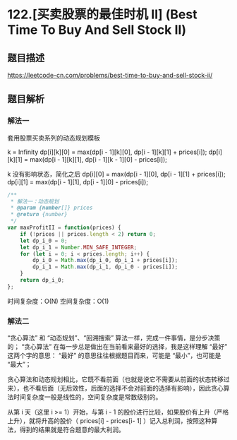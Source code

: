 # 122.[买卖股票的最佳时机 II] (Best Time To Buy And Sell Stock II)

## 题目描述

<https://leetcode-cn.com/problems/best-time-to-buy-and-sell-stock-ii/>

## 题目解析

### 解法一

套用股票买卖系列的动态规划模板

k = Infinity
dp[i][k][0] = max(dp[i - 1][k][0], dp[i - 1][k][1] + prices[i]);
dp[i][k][1] = max(dp[i - 1][k][1], dp[i - 1][k - 1][0] - prices[i]);

k 没有影响状态，简化之后
dp[i][0] = max(dp[i - 1][0], dp[i - 1][1] + prices[i]);
dp[i][1] = max(dp[i - 1][1], dp[i - 1][0] - prices[i]);

```js
/**
 * 解法一：动态规划
 * @param {number[]} prices
 * @return {number}
 */
var maxProfitII = function(prices) {
    if (!prices || prices.length < 2) return 0;
    let dp_i_0 = 0;
    let dp_i_1 = Number.MIN_SAFE_INTEGER;
    for (let i = 0; i < prices.length; i++) {
        dp_i_0 = Math.max(dp_i_0, dp_i_1 + prices[i]);
        dp_i_1 = Math.max(dp_i_1, dp_i_0 - prices[i]);
    }
    return dp_i_0;
};
```

时间复杂度：O(N)
空间复杂度：O(1)

### 解法二

“贪心算法” 和 “动态规划”、“回溯搜索” 算法一样，完成一件事情，是分步决策的；
“贪心算法” 在每一步总是做出在当前看来最好的选择，我是这样理解 “最好” 这两个字的意思：
“最好” 的意思往往根据题目而来，可能是 “最小”，也可能是 “最大”；

贪心算法和动态规划相比，它既不看前面（也就是说它不需要从前面的状态转移过来），也不看后面（无后效性，后面的选择不会对前面的选择有影响），因此贪心算法时间复杂度一般是线性的，空间复杂度是常数级别的。

从第 i 天（这里 i >= 1）开始，与第 i - 1 的股价进行比较，如果股价有上升（严格上升），就将升高的股价（ prices[i] - prices[i- 1] ）记入总利润，按照这种算法，得到的结果就是符合题意的最大利润。
